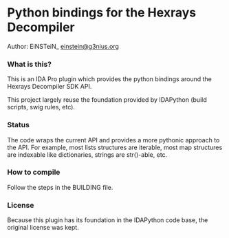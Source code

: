 Python bindings for the Hexrays Decompiler
==============

Author: EiNSTeiN_ <einstein@g3nius.org>

### What is this?

This is an IDA Pro plugin which provides the python bindings around the Hexrays Decompiler SDK API.

This project largely reuse the foundation provided by IDAPython (build scripts, swig rules, etc). 

### Status

The code wraps the current API and provides a more pythonic approach to the API. For example, most lists structures are iterable, most map structures are indexable like dictionaries, strings are str()-able, etc.

### How to compile

Follow the steps in the BUILDING file.

### License

Because this plugin has its foundation in the IDAPython code base, the original license was kept.
